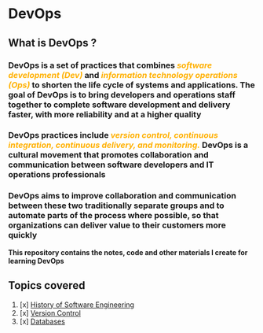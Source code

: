 # DevOps

## What is DevOps ?

### DevOps is a set of practices that combines <span style="color:#FFB100"> _software development (Dev)_ </span> and <span style="color:#FFB100"> _information technology operations (Ops)_ </span> to shorten the life cycle of systems and applications. The goal of DevOps is to bring developers and operations staff together to complete software development and delivery faster, with more reliability and at a higher quality

### DevOps practices include <span style="color:#FFB100"> _version control, continuous integration, continuous delivery, and monitoring._</span>  DevOps is a cultural movement that promotes collaboration and communication between software developers and IT operations professionals

### DevOps aims to improve collaboration and communication between these two traditionally separate groups and to automate parts of the process where possible, so that organizations can deliver value to their customers more quickly

**This repository contains the notes, code and other materials I create for learning DevOps**

## Topics covered

1. [x] [History of Software Engineering](./Week1/History_of_SE.md)
2. [x] [Version Control](./Week1/versionControl.md)
3. [x] [Databases](./Week2/databases.md)
